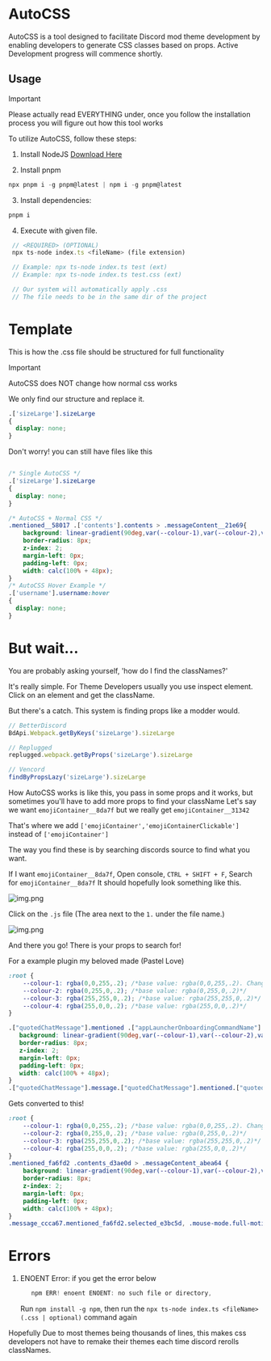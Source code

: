 # AutoCSS

AutoCSS is a tool designed to facilitate Discord mod theme development by enabling developers to generate CSS classes based on props. 
Active Development progress will commence shortly.

## Usage

> [!IMPORTANT]
> Please actually read EVERYTHING under, once you follow the installation process you will figure out how this tool works

To utilize AutoCSS, follow these steps:

1. Install NodeJS
[Download Here](https://nodejs.org/en/download)

2. Install pnpm
```javascript
npx pnpm i -g pnpm@latest | npm i -g pnpm@latest
```

3. Install dependencies:
```javascript
pnpm i
```
4. Execute with given file.
```javascript
 // <REQUIRED> (OPTIONAL)
 npx ts-node index.ts <fileName> (file extension)

 // Example: npx ts-node index.ts test (ext)
 // Example: npx ts-node index.ts test.css (ext)

 // Our system will automatically apply .css 
 // The file needs to be in the same dir of the project
```

# Template
This is how the .css file should be structured for full functionality

> [!IMPORTANT]
> AutoCSS does NOT change how normal css works
> 
> We only find our structure and replace it.

```css
.['sizeLarge'].sizeLarge 
{
  display: none;
}
```

Don't worry! you can still have files like this
```css

/* Single AutoCSS */
.['sizeLarge'].sizeLarge
{
  display: none;
}

/* AutoCSS + Normal CSS */
.mentioned__58017 .['contents'].contents > .messageContent__21e69{
    background: linear-gradient(90deg,var(--colour-1),var(--colour-2),var(--colour-3),var(--colour-4));;
    border-radius: 8px;
    z-index: 2;
    margin-left: 0px;
    padding-left: 0px;
    width: calc(100% + 48px);
}
/* AutoCSS Hover Example */
.['username'].username:hover
{
  display: none;
}
```

# But wait... 
You are probably asking yourself, 'how do I find the classNames?'

It's really simple. For Theme Developers usually you use inspect element.
Click on an element and get the className.

But there's a catch. This system is finding props like a modder would.
```javascript
// BetterDiscord
BdApi.Webpack.getByKeys('sizeLarge').sizeLarge

// Replugged
replugged.webpack.getByProps('sizeLarge').sizeLarge

// Vencord
findByPropsLazy('sizeLarge').sizeLarge
```

How AutoCSS works is like this, you pass in some props and it works, but 
sometimes you'll have to add more props to find your className
Let's say we want `emojiContainer__8da7f` but we really get `emojiContainer__31342`

That's where we add `['emojiContainer','emojiContainerClickable']` instead of
`['emojiContainer']`

The way you find these is by searching discords source to find what you want.

If I want `emojiContainer__8da7f`, Open console, `CTRL + SHIFT + F`, Search for `emojiContainer__8da7f`
It should hopefully look something like this.

![img.png](imgs/consoleShowClassNameLocation.png)

Click on the `.js` file
(The area next to the `1.` under the file name.)

![img.png](imgs/showExports.png)

And there you go! There is your props to search for!

For a example plugin my beloved made (Pastel Love)
```css
:root {
    --colour-1: rgba(0,0,255,.2); /*base value: rgba(0,0,255,.2). Change the .2 to change the opacity.*/
    --colour-2: rgba(0,255,0,.2); /*base value: rgba(0,255,0,.2)*/
    --colour-3: rgba(255,255,0,.2); /*base value: rgba(255,255,0,.2)*/
    --colour-4: rgba(255,0,0,.2); /*base value: rgba(255,0,0,.2)*/
}

.["quotedChatMessage"].mentioned .["appLauncherOnboardingCommandName"].contents > .["appLauncherOnboardingCommandName"].messageContent {
   background: linear-gradient(90deg,var(--colour-1),var(--colour-2),var(--colour-3),var(--colour-4));;
   border-radius: 8px;
   z-index: 2;
   margin-left: 0px;
   padding-left: 0px;
   width: calc(100% + 48px);
}
.["quotedChatMessage"].message.["quotedChatMessage"].mentioned.["quotedChatMessage"].selected, .mouse-mode.full-motion .["quotedChatMessage"].mentioned:hover, ["quotedChatMessage"].mentioned {background: transparent!important;}
```
Gets converted to this!
```css
:root {
    --colour-1: rgba(0,0,255,.2); /*base value: rgba(0,0,255,.2). Change the .2 to change the opacity.*/
    --colour-2: rgba(0,255,0,.2); /*base value: rgba(0,255,0,.2)*/
    --colour-3: rgba(255,255,0,.2); /*base value: rgba(255,255,0,.2)*/
    --colour-4: rgba(255,0,0,.2); /*base value: rgba(255,0,0,.2)*/
}
.mentioned_fa6fd2 .contents_d3ae0d > .messageContent_abea64 {
    background: linear-gradient(90deg,var(--colour-1),var(--colour-2),var(--colour-3),var(--colour-4));
    border-radius: 8px;
    z-index: 2;
    margin-left: 0px;
    padding-left: 0px;
    width: calc(100% + 48px);
}
.message_ccca67.mentioned_fa6fd2.selected_e3bc5d, .mouse-mode.full-motion .mentioned_fa6fd2:hover, mentioned_fa6fd2 {background: transparent!important;}
```

# Errors

1. ENOENT Error:
   if you get the error below
   ```javascript
      npm ERR! enoent ENOENT: no such file or directory,
   ```
   Run `npm install -g npm`, then run the `npx ts-node index.ts <fileName> (.css | optional)` command again 

Hopefully Due to most themes being thousands of lines, this makes css developers not have to remake their themes each time discord
rerolls classNames.
